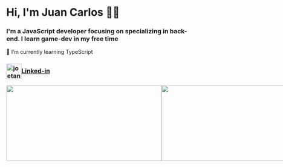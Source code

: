<h1>Hi, I'm Juan Carlos 👨‍💻</h1>
<h3>I'm a JavaScript developer focusing on specializing in back-end. I learn game-dev in my free time </h3>
<p>🌱  I’m currently learning TypeScript</p>


<h3><a href="https://www.linkedin.com/in/juan-carlos-doniz-doniz/" target="blank"><img align="center" src="https://cdn.jsdelivr.net/npm/simple-icons@3.0.1/icons/linkedin.svg" alt="joetancy" height="40" width="40" />Linked-in </a></h3>

<div style="display: flex; flex-direction: row;">
 <img class="img" style="height:200px; width:410px" src="https://github-readme-stats.vercel.app/api?username=juancarlosdnz&show_icons=true&theme=radical" />
 <img class="img" style="height:200px; width:410px" src="https://github-readme-stats.vercel.app/api/top-langs/?username=juancarlosdnz&theme=radical&layout=compact" />
</div>

